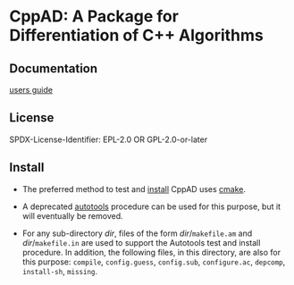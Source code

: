 # CppAD: A Package for Differentiation of C++ Algorithms

## Documentation
[users guide](https://cppad.readthedocs.io/en/latest/user_guide.html)

## License
SPDX-License-Identifier: EPL-2.0 OR GPL-2.0-or-later

## Install

- The preferred method to test and
  [install](https://cppad.readthedocs.io/en/latest/Install.html)
  CppAD uses [cmake](https://cmake.org).

- A deprecated
  [autotools](https://cppad.readthedocs.io/en/latest/autotools.html)
  procedure can be used for this purpose, but it will eventually be removed.

- For any sub-directory *dir*,
  files of the form *dir*/`makefile.am` and *dir*/`makefile.in`
  are used to support the Autotools test and install procedure.
  In addition,
  the following files, in this directory, are also for this purpose:
  `compile`,
  `config.guess`,
  `config.sub`,
  `configure.ac`,
  `depcomp`,
  `install-sh`,
  `missing`.

